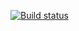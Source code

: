 [![Build status](https://ci.appveyor.com/api/projects/status/hrlsd45wa2cwjdny?svg=true)](https://ci.appveyor.com/project/melezhikova/class-1)

